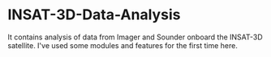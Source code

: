 # INSAT-3D-Data-Analysis
It contains analysis of data from Imager and Sounder onboard the INSAT-3D satellite. I've used some modules and features for the first time here. 
